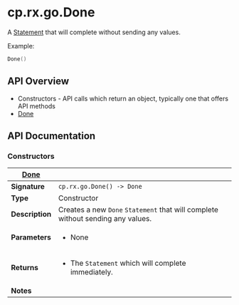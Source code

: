 # cp.rx.go.Done

A [Statement](cp.rx.go.Statement.md) that will complete without sending any values.

Example:

```lua
Done()
```

## API Overview
* Constructors - API calls which return an object, typically one that offers API methods
 * [Done](#Done)

## API Documentation

### Constructors

| [Done](#Done)         |                                                                                     |
| --------------------------------------------|-------------------------------------------------------------------------------------|
| **Signature**                               | `cp.rx.go.Done() -> Done`                                                                    |
| **Type**                                    | Constructor                                                                     |
| **Description**                             | Creates a new `Done` `Statement` that will complete without sending any values.                                                                     |
| **Parameters**                              | <ul><li>None</li></ul> |
| **Returns**                                 | <ul><li>The `Statement` which will complete immediately.</li></ul>          |
| **Notes**                                   | <ul></ul>                |

